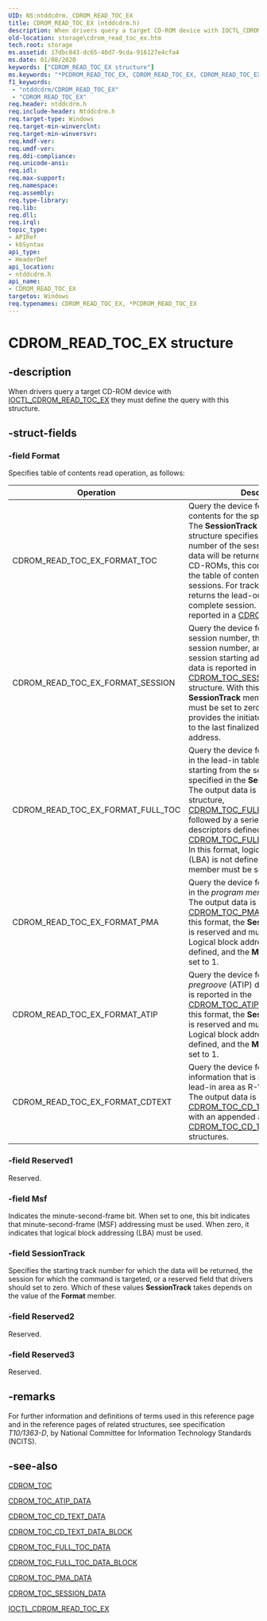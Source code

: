 ```yaml
---
UID: NS:ntddcdrm._CDROM_READ_TOC_EX
title: CDROM_READ_TOC_EX (ntddcdrm.h)
description: When drivers query a target CD-ROM device with IOCTL_CDROM_READ_TOC_EX they must define the query with this structure.
old-location: storage\cdrom_read_toc_ex.htm
tech.root: storage
ms.assetid: 17dbc843-dc65-40d7-9cda-916127e4cfa4
ms.date: 01/08/2020
keywords: ["CDROM_READ_TOC_EX structure"]
ms.keywords: "*PCDROM_READ_TOC_EX, CDROM_READ_TOC_EX, CDROM_READ_TOC_EX structure [Storage Devices], PCDROM_READ_TOC_EX, PCDROM_READ_TOC_EX structure pointer [Storage Devices], _CDROM_READ_TOC_EX, ntddcdrm/CDROM_READ_TOC_EX, ntddcdrm/PCDROM_READ_TOC_EX, storage.cdrom_read_toc_ex, structs-CD-ROM_b12c5d5a-b319-4122-be7f-721bd384dbf2.xml"
f1_keywords:
 - "ntddcdrm/CDROM_READ_TOC_EX"
 - "CDROM_READ_TOC_EX"
req.header: ntddcdrm.h
req.include-header: Ntddcdrm.h
req.target-type: Windows
req.target-min-winverclnt: 
req.target-min-winversvr: 
req.kmdf-ver: 
req.umdf-ver: 
req.ddi-compliance: 
req.unicode-ansi: 
req.idl: 
req.max-support: 
req.namespace: 
req.assembly: 
req.type-library: 
req.lib: 
req.dll: 
req.irql: 
topic_type:
- APIRef
- kbSyntax
api_type:
- HeaderDef
api_location:
- ntddcdrm.h
api_name:
- CDROM_READ_TOC_EX
targetos: Windows
req.typenames: CDROM_READ_TOC_EX, *PCDROM_READ_TOC_EX
---
```


# CDROM_READ_TOC_EX structure

## -description

When drivers query a target CD-ROM device with [IOCTL_CDROM_READ_TOC_EX](https://docs.microsoft.com/windows-hardware/drivers/ddi/ntddcdrm/ni-ntddcdrm-ioctl_cdrom_read_toc_ex) they must define the query with this structure.

## -struct-fields

### -field Format

Specifies table of contents read operation, as follows:

| Operation | Description |
| --------- | ----------- |
| CDROM_READ_TOC_EX_FORMAT_TOC | Query the device for the table of contents for the specified session(s). The **SessionTrack** member of the structure specifies the starting track number of the session for which the data will be returned. For multi-session CD-ROMs, this command will return the table of contents data for all sessions. For track number 0xAA, it returns the lead-out area of the last complete session. The output data is reported in a [CDROM_TOC](https://docs.microsoft.com/windows-hardware/drivers/ddi/ntddcdrm/ns-ntddcdrm-_cdrom_toc) structure. |
| CDROM_READ_TOC_EX_FORMAT_SESSION | Query the device for the first complete session number, the last complete session number, and the last complete session starting address. The output data is reported in a [CDROM_TOC_SESSION_DATA](https://docs.microsoft.com/windows-hardware/drivers/ddi/ntddcdrm/ns-ntddcdrm-_cdrom_toc_session_data) structure. With this format, the **SessionTrack** member is reserved and must be set to zero. This format provides the initiator with quick access to the last finalized session starting address. |
| CDROM_READ_TOC_EX_FORMAT_FULL_TOC | Query the device for all Q subcode data in the lead-in table of contents areas starting from the session number specified in the **SessionTrack** member. The output data is reported in a header structure, [CDROM_TOC_FULL_TOC_DATA](https://docs.microsoft.com/windows-hardware/drivers/ddi/ntddcdrm/ns-ntddcdrm-_cdrom_toc_full_toc_data), followed by a series of track descriptors defined in [CDROM_TOC_FULL_TOC_DATA_BLOCK](https://docs.microsoft.com/windows-hardware/drivers/ddi/ntddcdrm/ns-ntddcdrm-_cdrom_toc_full_toc_data_block). In this format, logical block addressing (LBA) is not defined, and the **Msf** member must be set to 1. |
| CDROM_READ_TOC_EX_FORMAT_PMA | Query the device for all Q subcode data in the *program memory area* (PMA). The output data is reported in a [CDROM_TOC_PMA_DATA](https://docs.microsoft.com/windows-hardware/drivers/ddi/ntddcdrm/ns-ntddcdrm-_cdrom_toc_pma_data) structure. In this format, the **SessionTrack** member is reserved and must be set to zero. Logical block addressing (LBA) is not defined, and the **Msf** member must be set to 1. |
| CDROM_READ_TOC_EX_FORMAT_ATIP | Query the device for *absolute time in pregroove* (ATIP) data. The output data is reported in the [CDROM_TOC_ATIP_DATA](https://docs.microsoft.com/windows-hardware/drivers/ddi/ntddcdrm/ns-ntddcdrm-_cdrom_toc_atip_data) structure. In this format, the **SessionTrack** member is reserved and must be set to zero. Logical block addressing (LBA) is not defined, and the **Msf** member must be set to 1. |
| CDROM_READ_TOC_EX_FORMAT_CDTEXT | Query the device for CD-TEXT information that is recorded in the lead-in area as R-W subchannel data. The output data is reported in a [CDROM_TOC_CD_TEXT_DATA](https://docs.microsoft.com/windows-hardware/drivers/ddi/ntddcdrm/ns-ntddcdrm-_cdrom_toc_cd_text_data) structure with an appended array of [CDROM_TOC_CD_TEXT_DATA_BLOCK](https://docs.microsoft.com/windows-hardware/drivers/ddi/ntddcdrm/ns-ntddcdrm-_cdrom_toc_cd_text_data_block) structures. |

### -field Reserved1

Reserved.

### -field Msf

Indicates the minute-second-frame bit. When set to one, this bit indicates that minute-second-frame (MSF) addressing must be used. When zero, it indicates that logical block addressing (LBA) must be used.

### -field SessionTrack

Specifies the starting track number for which the data will be returned, the session for which the command is targeted, or a reserved field that drivers should set to zero. Which of these values **SessionTrack** takes depends on the value of the **Format** member.

### -field Reserved2

Reserved.

### -field Reserved3

Reserved.

## -remarks

For further information and definitions of terms used in this reference page and in the reference pages of related structures, see specification *T10/1363-D*, by National Committee for Information Technology Standards (NCITS).

## -see-also

[CDROM_TOC](https://docs.microsoft.com/windows-hardware/drivers/ddi/ntddcdrm/ns-ntddcdrm-_cdrom_toc)

[CDROM_TOC_ATIP_DATA](https://docs.microsoft.com/windows-hardware/drivers/ddi/ntddcdrm/ns-ntddcdrm-_cdrom_toc_atip_data)

[CDROM_TOC_CD_TEXT_DATA](https://docs.microsoft.com/windows-hardware/drivers/ddi/ntddcdrm/ns-ntddcdrm-_cdrom_toc_cd_text_data)

[CDROM_TOC_CD_TEXT_DATA_BLOCK](https://docs.microsoft.com/windows-hardware/drivers/ddi/ntddcdrm/ns-ntddcdrm-_cdrom_toc_cd_text_data_block)

[CDROM_TOC_FULL_TOC_DATA](https://docs.microsoft.com/windows-hardware/drivers/ddi/ntddcdrm/ns-ntddcdrm-_cdrom_toc_full_toc_data)

[CDROM_TOC_FULL_TOC_DATA_BLOCK](https://docs.microsoft.com/windows-hardware/drivers/ddi/ntddcdrm/ns-ntddcdrm-_cdrom_toc_full_toc_data_block)

[CDROM_TOC_PMA_DATA](https://docs.microsoft.com/windows-hardware/drivers/ddi/ntddcdrm/ns-ntddcdrm-_cdrom_toc_pma_data)

[CDROM_TOC_SESSION_DATA](https://docs.microsoft.com/windows-hardware/drivers/ddi/ntddcdrm/ns-ntddcdrm-_cdrom_toc_session_data)

[IOCTL_CDROM_READ_TOC_EX](https://docs.microsoft.com/windows-hardware/drivers/ddi/ntddcdrm/ni-ntddcdrm-ioctl_cdrom_read_toc_ex)
